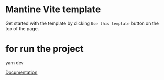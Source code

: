# Mantine Vite template

Get started with the template by clicking `Use this template` button on the top of the page.
# for run the project
yarn dev

[Documentation](https://mantine.dev/guides/vite/)

